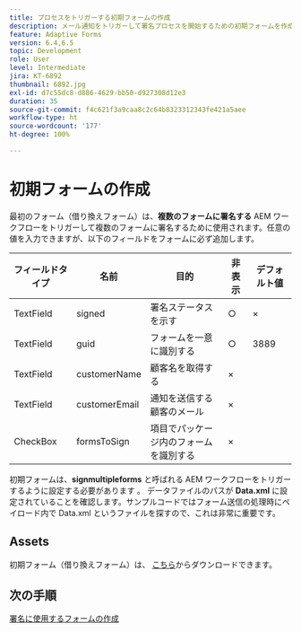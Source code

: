 ```yaml
---
title: プロセスをトリガーする初期フォームの作成
description: メール通知をトリガーして署名プロセスを開始するための初期フォームを作成します。
feature: Adaptive Forms
version: 6.4,6.5
topic: Development
role: User
level: Intermediate
jira: KT-6892
thumbnail: 6892.jpg
exl-id: d7c55dc8-d886-4629-bb50-d927308d12e3
duration: 35
source-git-commit: f4c621f3a9caa8c2c64b8323312343fe421a5aee
workflow-type: ht
source-wordcount: '177'
ht-degree: 100%

---
```


# 初期フォームの作成

最初のフォーム（借り換えフォーム）は、**複数のフォームに署名する** AEM ワークフローをトリガーして複数のフォームに署名するために使用されます。任意の値を入力できますが、以下のフィールドをフォームに必ず追加します。

| フィールドタイプ | 名前 | 目的 | 非表示 | デフォルト値 |
| ------------------------|---------------------------------------|--------------------|--------|----------------- |
| TextField | signed | 署名ステータスを示す | ○ | × |
| TextField | guid | フォームを一意に識別する | ○ | 3889 |
| TextField | customerName | 顧客名を取得する | × |
| TextField | customerEmail | 通知を送信する顧客のメール | × |
| CheckBox | formsToSign | 項目でパッケージ内のフォームを識別する | × |

初期フォームは、**signmultipleforms** と呼ばれる AEM ワークフローをトリガーするように設定する必要があります 。
データファイルのパスが **Data.xml** に設定されていることを確認します。サンプルコードではフォーム送信の処理時にペイロード内で Data.xml というファイルを探すので、これは非常に重要です。

## Assets

初期フォーム（借り換えフォーム）は、 [こちら](assets/refinance-form.zip)からダウンロードできます。

## 次の手順

[署名に使用するフォームの作成](./create-forms-for-signing.md)
